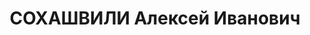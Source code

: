 ---
title: СОХАШВИЛИ Алексей Иванович
description: "Род. в 1902, с. Церовани. Род занятий: до ареста бывший охранник Мцхетского\
  \ Лесопильного завода. \n  Осужден Тройкой при НКВД ГССР 13.12.1937. Мера наказания:\
  \ 10 лет заключения в ИТЛ"
---